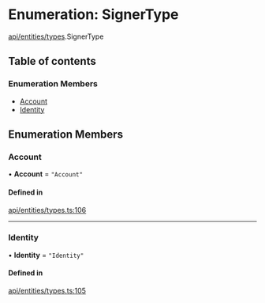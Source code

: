 # Enumeration: SignerType

[api/entities/types](../wiki/api.entities.types).SignerType

## Table of contents

### Enumeration Members

- [Account](../wiki/api.entities.types.SignerType#account)
- [Identity](../wiki/api.entities.types.SignerType#identity)

## Enumeration Members

### Account

• **Account** = ``"Account"``

#### Defined in

[api/entities/types.ts:106](https://github.com/PolymeshAssociation/polymesh-sdk/blob/88db4a91/src/api/entities/types.ts#L106)

___

### Identity

• **Identity** = ``"Identity"``

#### Defined in

[api/entities/types.ts:105](https://github.com/PolymeshAssociation/polymesh-sdk/blob/88db4a91/src/api/entities/types.ts#L105)
